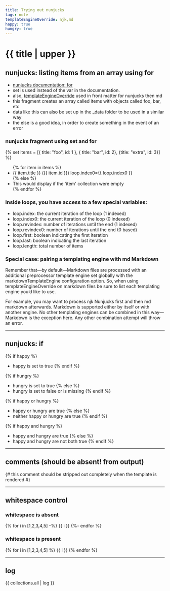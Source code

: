 ```yaml
---
title: Trying out nunjucks
tags: note
templateEngineOverride: njk,md
happy: true
hungry: true
---
```

# {{ title | upper }}

## nunjucks: listing items from an array using for

* [nunjucks documentation: for](https://mozilla.github.io/nunjucks/templating.html#for)
* set is used instead of the var in the documentation.
* also, [templateEngineOverride](https://www.11ty.dev/docs/languages/#special-case-pairing-a-templating-engine-with-md-markdown) used in front matter for nunjucks then md
* this fragment creates an array called items with objects called foo, bar, etc
* data like this can also be set up in the _data folder to be used in a similar way
* the else is a good idea, in order to create something in the event of an error
### nunjucks fragment using set and for
{% set items = [{ title: "foo", id: 1 }, { title: "bar", id: 2}, {title: "extra", id: 3}] %}

<ul>
{% for item in items %}
  <li>{{ item.title }} ({{ item.id }}) loop.index0={{ loop.index0 }}</li>
{% else %}
  <li>This would display if the 'item' collection were empty</li>
{% endfor %}
</ul>

### Inside loops, you have access to a few special variables:

* loop.index: the current iteration of the loop (1 indexed)
* loop.index0: the current iteration of the loop (0 indexed)
* loop.revindex: number of iterations until the end (1 indexed)
* loop.revindex0: number of iterations until the end (0 based)
* loop.first: boolean indicating the first iteration
* loop.last: boolean indicating the last iteration
* loop.length: total number of items

### Special case: pairing a templating engine with md Markdown

Remember that—by default—Markdown files are processed with an additional preprocessor template engine set globally with the markdownTemplateEngine configuration option. So, when using templateEngineOverride on markdown files be sure to list each templating engine you’d like to use.

For example, you may want to process njk Nunjucks first and then md markdown afterwards. Markdown is supported either by itself or with another engine. No other templating engines can be combined in this way—Markdown is the exception here. Any other combination attempt will throw an error.
<hr>

## nunjucks: if

{% if happy %}
* happy is set to true
{% endif %}

{% if hungry %}
* hungry is set to true
{% else %}
* hungry is set to false or is missing
{% endif %}

{% if happy or hungry %}
* happy or hungry are true
{% else %}
* neither happy or hungry are true
{% endif %}

{% if happy and hungry %}
* happy and hungry are true
{% else %}
* happy and hungry are not both true
{% endif %}

<hr>

## comments (should be absent! from output)

{# this comment should be stripped out completely when the template is rendered #}

<hr>

## whitespace control

### whitespace is absent

{% for i in [1,2,3,4,5] -%}
  {{ i }}
{%- endfor %}

### whitespace is present

{% for i in [1,2,3,4,5] %}
  {{ i }}
{% endfor %}

<hr>

## log

{{ collections.all | log }}